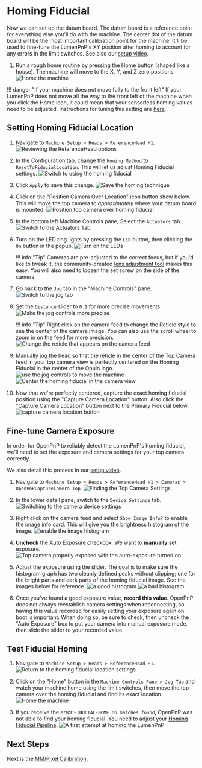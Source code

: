 # Homing Fiducial

Now we can set up the datum board. The datum board is a reference point for everything else you'll do with the machine. The center dot of the datum board will be the most important calibration point for the machine. It'll be used to fine-tune the LumenPnP's XY position after homing to account for any errors in the limit switches. See also our [setup video](https://youtube.com/watch?v=CSnczX6VJ7M&si=EnSIkaIECMiOmarE&t=705).

1. Run a rough home routine by pressing the Home button (shaped like a house). The machine will move to the X, Y, and Z zero positions.
  ![Home the machine](images/Connect-and-home.png)

!!! danger "If your machine does not move fully to the front left"
    If your LumenPnP does not move all the way to the front left of the machine when you click the Home icon, it could mean that your sensorless homing values need to be adjusted. Instructions for tuning this setting are [here](../../../guides/tuning-sensorless/index.md).

## Setting Homing Fiducial Location

1. Navigate to  `Machine Setup > Heads > ReferenceHead H1`.
  ![Reviewing the ReferenceHead options](images/Select-Reference-Head-H1.png)

1. In the Configuration tab, change the `Homing Method` to `ResetToFiducialLocation`. This will let us adjust Homing Fiducial settings.
  ![Switch to using the homing fiducial](images/Select-ResetToFiducialLocation.png)

1. Click `Apply` to save this change.
  ![Save the homing technique](images/Homing-fiducial-apply.png)

1. Click on the "Position Camera Over Location" icon button show below. This will move the top camera to *approximately* where your datum board is mounted.
  ![Position top camera over homing fiducial](images/Position-camera-over-homing-fiducial.png)

1. In the bottom left Machine Controls pane, Select the `Actuators` tab.
  ![Switch to the Actuators Tab](images/Actuators-tab.png)

1. Turn on the LED ring lights by pressing the `LED` button, then clicking the `On` button in the popup.
  ![Turn on the LEDs](images/Turn-on-LEDs.png)

    !!! info "Tip"
          Cameras are pre-adjusted to the correct focus, but if you'd like to tweak it, the community-created [lens adjustment tool](https://www.printables.com/model/208453-lumen-pnp-lens-adjustment-tool) makes this easy. You will also need to loosen the set screw on the side of the camera.

1. Go back to the `Jog` tab in the "Machine Controls" pane.
  ![Switch to the jog tab](images/Jog-tab.png)

1.  Set the `Distance` slider to `0.1` for more precise movements.
  ![Make the jog controls more precise](images/Distance-slider-0pt1.png)

    !!! info "Tip"
          Right click on the camera feed to change the Reticle style to see the center of the camera image. You can also use the scroll wheel to zoom in on the feed for more precision.
          ![Change the reticle that appears on the camera feed](images/Switch-reticle-type.png)

1.  Manually jog the head so that the reticle in the center of the Top Camera feed in your top camera view is perfectly centered on the Homing Fiducial in the center of the Opulo logo.
  ![use the jog controls to move the machine](images/jog-controls.png)
  ![Center the homing fiducial in the camera view](images/Homing-fiducial-centered.png)

1. Now that we're perfectly centered, capture the exact homing fiducial position using the "Capture Camera Location" button. Also click the "Capture Camera Location" button next to the Primary Fiducial below.
   ![capture camera location button](images/Capture-homing-fiducial-location.png)

## Fine-tune Camera Exposure

In order for OpenPnP to reliably detect the LumenPnP's homing fiducial, we'll need to set the exposure and camera settings for your top camera correctly.

We also detail this process in our [setup video](https://youtube.com/watch?v=CSnczX6VJ7M&si=EnSIkaIECMiOmarE&t=867).

1. Navigate to `Machine Setup > Heads > ReferenceHead H1 > Cameras > OpenPnPCaptureCamera Top`.
  ![Finding the Top Camera Settings](images/Top-camera-settings-4.png)

1. In the lower detail pane, switch to the `Device Settings` tab.
  ![Switching to the camera device settings](images/Top-camera-device-settings-4.png)

1. Right click on the camera feed and select `Show Image Info?` to enable the image info card. This will give you the brightness histogram of the image.
  ![enable the image histogram](images/show-image-info.png)

1. **Uncheck** the Auto Exposure checkbox. We want to **manually** set exposure.
   ![Top camera properly exposed with the auto-exposure turned on](images/Auto-exposure-on.png)

2. Adjust the exposure using the slider. The goal is to make sure the histogram graph has two cleanly defined peaks without clipping; one for the bright parts and dark parts of the homing fiducial image. See the images below for reference.
  ![a good histogram](images/good-histogram.png)
  ![a bad histogram](images/bad-histogram.png)

1. Once you've found a good exposure value, **record this value**. OpenPnP does not always reestablish camera settings when reconnecting, so having this value recorded for easily setting your exposure again on boot is important. When doing so, be sure to check, then uncheck the "Auto Exposure" box to put your camera into manual exposure mode, then slide the slider to your recorded value.

## Test Fiducial Homing

1. Navigate to `Machine Setup > Heads > ReferenceHead H1`.
  ![Return to the homing fiducial location settings](images/Select-Reference-Head-H1-5.png)

1. Click on the "Home" button in the `Machine Controls Pane > Jog Tab` and watch your machine home using the limit switches, then move the top camera over the homing fiducial and find its exact location.
  ![Home the machine](images/Connect-and-home.png)

1. If you receive the error `FIDUCIAL-HOME no matches found`, OpenPnP was not able to find your homing fiducial. You need to adjust your [Homing Fiducial Pipeline](../../../openpnp/vision-pipeline-adjustment/2-homing-fiducial-pipeline.md).
  ![A first attempt at homing the LumenPnP](images/Cant-find-homing-fiducial.png)

## Next Steps

Next is the [MM/Pixel Calibration.](../5-mm-per-pixel/index.md)
